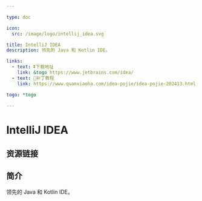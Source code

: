 ```yaml
---

type: doc

icon:
  src: /image/logo/intellij_idea.svg

title: IntelliJ IDEA
description: 领先的 Java 和 Kotlin IDE。

links:
  - text: ⏬下载地址
    link: &togo https://www.jetbrains.com/idea/
  - text: 🚧补丁教程
    link: https://www.quanxiaoha.com/idea-pojie/idea-pojie-202413.html

togo: *togo

---
```


<ShowLogo />

# IntelliJ IDEA

<ShowBreadcrumb />

## 资源链接

<ShowLinks />

## 简介

领先的 Java 和 Kotlin IDE。